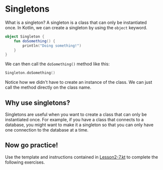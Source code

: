 # Singletons

What is a singleton? A singleton is a class that can only be instantiated once. In Kotlin, we can create a singleton by using the `object` keyword.

```kotlin
object Singleton {
    fun doSomething() {
        println("Doing something!")
    }
}
```

We can then call the `doSomething()` method like this:

```kotlin
Singleton.doSomething()
```

Notice how we didn't have to create an instance of the class. We can just call the method directly on the class name.

## Why use singletons?

Singletons are useful when you want to create a class that can only be instantiated once. For example, if you have a class that connects to a database, you might want to make it a singleton so that you can only have one connection to the database at a time.

## Now go practice!

Use the template and instructions contained in [Lesson2-7.kt](Lesson2-7.kt) to complete the following exercises.